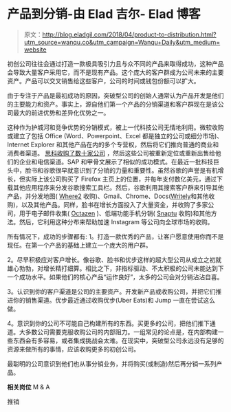 # 产品到分销-由 Elad 吉尔- Elad 博客

> 原文：<http://blog.eladgil.com/2018/04/product-to-distribution.html?utm_source=wanqu.co&utm_campaign=Wanqu+Daily&utm_medium=website>

初创公司往往会通过打造一款极具吸引力且与众不同的产品来取得成功，这种产品会导致大量客户采用它，而不是现有产品。这个庞大的客户群成为公司未来的主要资产。产品可以交叉销售给这些客户，公司的时间或钱包份额可以扩大。

由于专注于产品是最初成功的原因，突破型公司的创始人通常认为产品开发是他们的主要能力和资产。事实上，源自他们第一个产品的分销渠道和客户群现在是该公司最大的前进优势和差异化优势之一。

这种作为护城河和竞争优势的分销模式，被上一代科技公司无情地利用。微软收购或建立了包括 Office (Word、Powerpoint、Excel 都是独立的公司或细分市场)、Internet Explorer 和其他产品在内的多个专营权，然后将它们推向普通的商业和消费者渠道。 [思科收购了数十家公司](https://en.wikipedia.org/wiki/List_of_acquisitions_by_Cisco_Systems) ，然后这些公司被重新定位或重新出售给他们的企业和电信渠道。SAP 和甲骨文展示了相似的成功模式。在最近一批科技巨头中，脸书和谷歌很早就意识到了分销的力量和重要性。虽然谷歌的声誉是有机增长，但实际上该公司购买了 Firefox 主页上的位置，并每年支付数亿美元，通过下载其他应用程序来分发谷歌搜索工具栏。然后，谷歌利用其搜索客户群来引导其他产品，并分发地图( [Where2](https://medium.com/@lewgus/the-untold-story-about-the-founding-of-google-maps-e4a5430aec92) 收购)、Gmail、Chrome、Docs([Writely](https://techcrunch.com/2006/03/09/writely-confirms-google-acquisition/)和其他收购)，以及其他产品。同样，脸书在增长方面投入了大量资金，并收购了多家公司，用于电子邮件收集( [Octazen](https://techcrunch.com/2010/02/19/octazen-what-the-heck-did-facebook-just-buy-exactly-and-why/) )、低端功能手机分销( [Snaptu](https://techcrunch.com/2011/03/20/facebook-reportedly-acquires-snaptu-for-an-estimated-60-70-million/) 收购)和其他方法。然后，它利用这种分布来帮助加速 Instagram 等公司向全球市场的收购。

所有情况下，成功的步骤都有:
1。打造一款优秀的产品，让客户愿意使用你而不是现任。在第一个产品的基础上建立一个庞大的用户群。

2。尽早积极应对客户增长。像谷歌、脸书和优步这样的超大型公司从成立之初就雄心勃勃，对增长精打细算。相比之下，非指标驱动、不太积极的公司未能达到下一个成功水平。如果他们的核心产品“运作良好”，太多的公司会对分销沾沾自喜。

3。认识到你的客户渠道是公司的主要资产。开发新产品或收购公司，并把它们推进你的销售渠道。优步最近通过收购优步(Uber Eats)和 Jump 一直在尝试这么做。

4。意识到你的公司不可能自己构建所有的东西。买更多的公司，把他们推下通道。大多数公司需要克服收购公司的内部阻力。一组常见的论点是，在内部构建一些东西会有多容易，或者集成挑战会太难。在现实中，突破型公司永远没有足够的资源来做所有的事情，应该收购更多的初创公司。

最聪明的公司意识到他们也从事分销业务，并将购买(或制造)然后再分销一系列产品。

**相关岗位** M & A

推销